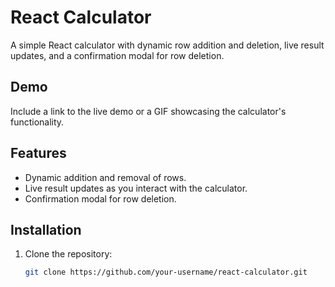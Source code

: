 # React Calculator

A simple React calculator with dynamic row addition and deletion, live result updates, and a confirmation modal for row deletion.


## Demo

Include a link to the live demo or a GIF showcasing the calculator's functionality.

## Features

- Dynamic addition and removal of rows.
- Live result updates as you interact with the calculator.
- Confirmation modal for row deletion.

## Installation

1. Clone the repository:

   ```bash
   git clone https://github.com/your-username/react-calculator.git
